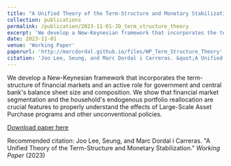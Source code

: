 ```yaml
---
title: "A Unified Theory of the Term-Structure and Monetary Stabilization."
collection: publications
permalink: /publication/2023-11-01-JD_term_structure_theory
excerpt: 'We develop a New-Keynesian framework that incorporates the term-structure of financial markets and an active role for government and central bank&apos;s balance sheet size and composition. We show that financial market segmentation and the household&apos;s endogenous portfolio reallocation are crucial features to properly understand the effects of Large-Scale Asset Purchase programs and other unconventional policies.'
date: 2023-11-01
venue: 'Working Paper'
paperurl: 'http://marcdordal.github.io/files/WP_Term_Structure_Theory'
citation: 'Joo Lee, Seung, and Marc Dordal i Carreras. &quot;A Unified Theory of the Term-Structure and Monetary Stabilization.&quot;  <i>Working Paper</i> (2023) '
---
```

We develop a New-Keynesian framework that incorporates the term-structure of financial markets and an active role for government and central bank&apos;s balance sheet size and composition. We show that financial market segmentation and the household&apos;s endogenous portfolio reallocation are crucial features to properly understand the effects of Large-Scale Asset Purchase programs and other unconventional policies.

[Download paper here](http://marcdordal.github.io/files/WP_Term_Structure_Theory)

Recommended citation: Joo Lee, Seung, and Marc Dordal i Carreras. "A Unified Theory of the Term-Structure and Monetary Stabilization."  <i>Working Paper</i> (2023) 